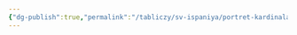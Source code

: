 ```yaml
---
{"dg-publish":true,"permalink":"/tabliczy/sv-ispaniya/portret-kardinala-nino-de-gevara/","dgPassFrontmatter":true}
---
```



